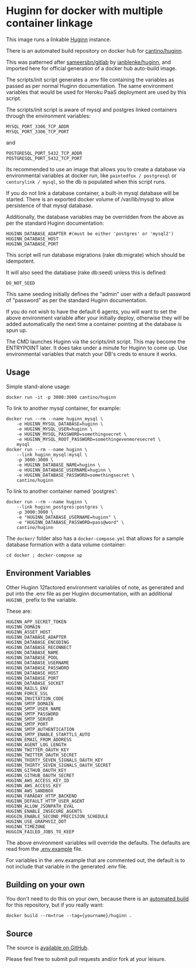 Huginn for docker with multiple container linkage
=================================================

This image runs a linkable [Huginn](https://github.com/cantino/huginn) instance.

There is an automated build repository on docker hub for [cantino/huginn](https://registry.hub.docker.com/builds/github/cantino/huginn/).

This was patterned after [sameersbn/gitlab](https://registry.hub.docker.com/u/sameersbn/gitlab) by [ianblenke/huginn](http://github.com/ianblenke/huginn), and imported here for official generation of a docker hub auto-build image.

The scripts/init script generates a .env file containing the variables as passed as per normal Huginn documentation.
The same environment variables that would be used for Heroku PaaS deployment are used by this script.

The scripts/init script is aware of mysql and postgres linked containers through the environment variables:

    MYSQL_PORT_3306_TCP_ADDR
    MYSQL_PORT_3306_TCP_PORT

and

    POSTGRESQL_PORT_5432_TCP_ADDR
    POSTGRESQL_PORT_5432_TCP_PORT

Its recommended to use an image that allows you to create a database via environmental variables at docker run, like `paintedfox / postgresql` or `centurylink / mysql`, so the db is populated when this script runs.

If you do not link a database container, a built-in mysql database will be started.
There is an exported docker volume of /var/lib/mysql to allow persistence of that mysql database.

Additionally, the database variables may be overridden from the above as per the standard Huginn documentation:

    HUGINN_DATABASE_ADAPTER #(must be either 'postgres' or 'mysql2')
    HUGINN_DATABASE_HOST
    HUGINN_DATABASE_PORT

This script will run database migrations (rake db:migrate) which should be idempotent.

It will also seed the database (rake db:seed) unless this is defined:

    DO_NOT_SEED

This same seeding initially defines the "admin" user with a default password of "password" as per the standard Huginn documentation.

If you do not wish to have the default 6 agents, you will want to set the above environment variable after your initially deploy, otherwise they will be added automatically the next time a container pointing at the database is spun up.

The CMD launches Huginn via the scripts/init script. This may become the ENTRYPOINT later.  It does take under a minute for Huginn to come up.  Use environmental variables that match your DB's creds to ensure it works.

## Usage

Simple stand-alone usage:

    docker run -it -p 3000:3000 cantino/huginn

To link to another mysql container, for example:

    docker run --rm --name huginn_mysql \
        -e HUGINN_MYSQL_DATABASE=huginn \
        -e HUGINN_MYSQL_USER=huginn \
        -e HUGINN_MYSQL_PASSWORD=somethingsecret \
        -e HUGINN_MYSQL_ROOT_PASSWORD=somethingevenmoresecret \
        mysql
    docker run --rm --name huginn \
        --link huginn_mysql:mysql \
        -p 3000:3000 \
        -e HUGINN_DATABASE_NAME=huginn \
        -e HUGINN_DATABASE_USERNAME=huginn \
        -e HUGINN_DATABASE_PASSWORD=somethingsecret \
        cantino/huginn

To link to another container named 'postgres':

    docker run --rm --name huginn \
        --link huginn_postgres:postgres \
        -p 3000:3000 \
        -e "HUGINN_DATABASE_USERNAME=huginn" \
        -e "HUGINN_DATABASE_PASSWORD=pass@word" \
        cantino/huginn

The `docker/` folder also has a `docker-compose.yml` that allows for a sample database formation with a data volume container:

    cd docker ; docker-compose up

## Environment Variables

Other Huginn 12factored environment variables of note, as generated and put into the .env file as per Huginn documentation,
with an additional `HUGINN_` prefix to the variable.

These are:

    HUGINN_APP_SECRET_TOKEN
    HUGINN_DOMAIN
    HUGINN_ASSET_HOST
    HUGINN_DATABASE_ADAPTER
    HUGINN_DATABASE_ENCODING
    HUGINN_DATABASE_RECONNECT
    HUGINN_DATABASE_NAME
    HUGINN_DATABASE_POOL
    HUGINN_DATABASE_USERNAME
    HUGINN_DATABASE_PASSWORD
    HUGINN_DATABASE_HOST
    HUGINN_DATABASE_PORT
    HUGINN_DATABASE_SOCKET
    HUGINN_RAILS_ENV
    HUGINN_FORCE_SSL
    HUGINN_INVITATION_CODE
    HUGINN_SMTP_DOMAIN
    HUGINN_SMTP_USER_NAME
    HUGINN_SMTP_PASSWORD
    HUGINN_SMTP_SERVER
    HUGINN_SMTP_PORT
    HUGINN_SMTP_AUTHENTICATION
    HUGINN_SMTP_ENABLE_STARTTLS_AUTO
    HUGINN_EMAIL_FROM_ADDRESS
    HUGINN_AGENT_LOG_LENGTH
    HUGINN_TWITTER_OAUTH_KEY
    HUGINN_TWITTER_OAUTH_SECRET
    HUGINN_THIRTY_SEVEN_SIGNALS_OAUTH_KEY
    HUGINN_THIRTY_SEVEN_SIGNALS_OAUTH_SECRET
    HUGINN_GITHUB_OAUTH_KEY
    HUGINN_GITHUB_OAUTH_SECRET
    HUGINN_AWS_ACCESS_KEY_ID
    HUGINN_AWS_ACCESS_KEY
    HUGINN_AWS_SANDBOX
    HUGINN_FARADAY_HTTP_BACKEND
    HUGINN_DEFAULT_HTTP_USER_AGENT
    HUGINN_ALLOW_JSONPATH_EVAL
    HUGINN_ENABLE_INSECURE_AGENTS
    HUGGIN_ENABLE_SECOND_PRECISION_SCHEDULE
    HUGINN_USE_GRAPHVIZ_DOT
    HUGINN_TIMEZONE
    HUGGIN_FAILED_JOBS_TO_KEEP


The above environment variables will override the defaults. The defaults are read from the [.env.example](https://github.com/cantino/huginn/blob/master/.env.example) file.

For variables in the .env.example that are commented out, the default is to not include that variable in the generated .env file.

## Building on your own

You don't need to do this on your own, because there is an [automated build](https://registry.hub.docker.com/u/cantino/huginn/) for this repository, but if you really want:

    docker build --rm=true --tag={yourname}/huginn .

## Source

The source is [available on GitHub](https://github.com/cantino/huginn/).

Please feel free to submit pull requests and/or fork at your leisure.


